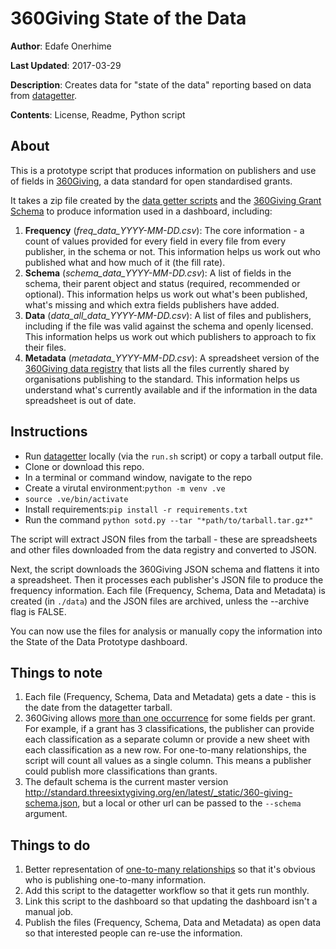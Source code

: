 # 360Giving State of the Data

**Author**: Edafe Onerhime

**Last Updated**: 2017-03-29

**Description**:  Creates data for "state of the data" reporting based on data from [datagetter](https://github.com/ThreeSixtyGiving/datagetter).

**Contents**: License, Readme, Python script

## About

This is a prototype script that produces information on publishers and use of fields in [360Giving](http://www.threesixtygiving.org/), a data standard for open standardised grants.

It takes a zip file created by the [data getter scripts](https://github.com/ThreeSixtyGiving/datagetter) and the [360Giving Grant Schema](http://www.threesixtygiving.org/wp-content/plugins/threesixty_docs/standard/schema/360-giving-schema.json)  to produce information used in a dashboard, including:

 1. **Frequency** (*freq_data_YYYY-MM-DD.csv*): The core information - a count of values provided for every field in every file from every publisher, in the schema or not.  This information helps us work out who published what and how much of it (the fill rate).
 2. **Schema** (*schema_data_YYYY-MM-DD.csv*): A list of fields in the schema, their parent object and status (required, recommended or optional). This information helps us work out what's been published, what's missing and which extra fields publishers have added.
 3. **Data** (*data_all_data_YYYY-MM-DD.csv*): A list of files and publishers, including if the file was valid against the schema and openly licensed. This information helps us work out which publishers to approach to fix their files.
 4. **Metadata** (*metadata_YYYY-MM-DD.csv*): A spreadsheet version of the [360Giving data registry](http://data.threesixtygiving.org/data.json) that lists all the files currently shared by organisations publishing to the standard. This information helps us understand what's currently available and if the information in the data spreadsheet is out of date.

## Instructions

 - Run [datagetter](https://github.com/ThreeSixtyGiving/datagetter) locally (via the `run.sh` script) or copy a tarball output file.
 - Clone or download this repo.
 - In a terminal or command window, navigate to the repo
 - Create a virutal environment:`python -m venv .ve`
 - `source .ve/bin/activate`
 - Install requirements:`pip install -r requirements.txt`
 - Run the command `python sotd.py --tar "*path/to/tarball.tar.gz*"`

The script will extract JSON files from the tarball - these are spreadsheets and other files downloaded from the data registry and converted to JSON.

Next, the script downloads the 360Giving JSON schema and flattens it into a spreadsheet. Then it processes each publisher's JSON file to produce the frequency information. Each file (Frequency, Schema, Data and Metadata) is created (in `./data`) and the JSON files are archived, unless the --archive flag is FALSE.

You can now use the files for analysis or manually copy the information into the State of the Data Prototype dashboard.

## Things to note

 1. Each file (Frequency, Schema, Data and Metadata) gets a date - this is the date from the datagetter tarball.
 2. 360Giving allows [more than one occurrence](http://www.threesixtygiving.org/standard/reference/#toc-one-to-many-relationships) for some fields per grant. For example, if a grant has 3 classifications, the publisher can provide each classification as a separate column or provide a new sheet with each classification as a new row. For one-to-many relationships, the script will count all values as a single column. This means a publisher could publish more classifications than grants.
 3. The default schema is the current master version http://standard.threesixtygiving.org/en/latest/_static/360-giving-schema.json, but a local or other url can be passed to the `--schema` argument.

## Things to do

 1. Better representation of [one-to-many relationships](http://www.threesixtygiving.org/standard/reference/#toc-one-to-many-relationships) so that it's obvious who is publishing one-to-many information.
 2. Add this script to the datagetter workflow so that it gets run monthly.
 3. Link this script to the dashboard so that updating the dashboard isn't a manual job.
 4. Publish the files (Frequency, Schema, Data and Metadata)  as open data so that interested people can re-use the information.
